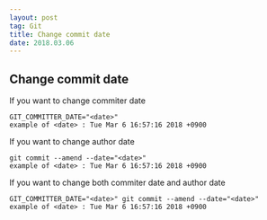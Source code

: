 ```yaml
---
layout: post
tag: Git
title: Change commit date
date: 2018.03.06
---
```


## Change commit date  
If you want to change commiter date
```
GIT_COMMITTER_DATE="<date>"
example of <date> : Tue Mar 6 16:57:16 2018 +0900
```
  
If you want to change author date
```
git commit --amend --date="<date>"
example of <date> : Tue Mar 6 16:57:16 2018 +0900
```

If you want to change both commiter date and author date
```
GIT_COMMITTER_DATE="<date>" git commit --amend --date="<date>"
example of <date> : Tue Mar 6 16:57:16 2018 +0900
```
